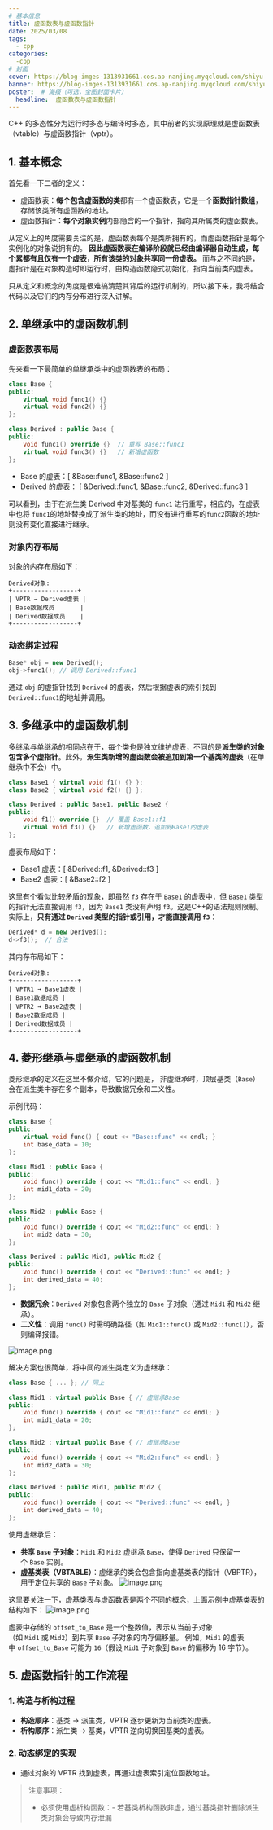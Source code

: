 ```yaml
---
# 基本信息
title: 虚函数表与虚函数指针
date: 2025/03/08
tags:
  - cpp
categories: 
  -cpp
# 封面
cover: https://blog-imges-1313931661.cos.ap-nanjing.myqcloud.com/shiyu.jpg
banner: https://blog-imges-1313931661.cos.ap-nanjing.myqcloud.com/shiyu.jpg
poster:  # 海报（可选，全图封面卡片）
  headline:  虚函数表与虚函数指针
---
```


C++ 的多态性分为运行时多态与编译时多态，其中前者的实现原理就是虚函数表（vtable）与虚函数指针（vptr）。

## 1. 基本概念

首先看一下二者的定义：
* 虚函数表：**每个包含虚函数的类**都有一个虚函数表，它是一个**函数指针数组**，存储该类所有虚函数的地址。
* 虚函数指针：**每个对象实例**内部隐含的一个指针，指向其所属类的虚函数表。

从定义上的角度需要关注的是，虚函数表每个是类所拥有的，而虚函数指针是每个实例化的对象说拥有的。
**因此虚函数表在编译阶段就已经由编译器自动生成，每个累都有且仅有一个虚表，所有该类的对象共享同一份虚表。** 而与之不同的是，虚指针是在对象构造时即运行时，由构造函数隐式初始化，指向当前类的虚表。

只从定义和概念的角度是很难搞清楚其背后的运行机制的，所以接下来，我将结合代码以及它们的内存分布进行深入讲解。


## 2. 单继承中的虚函数机制
### 虚函数表布局

先来看一下最简单的单继承类中的虚函数表的布局：

```cpp
class Base {
public:
    virtual void func1() {}
    virtual void func2() {}
};

class Derived : public Base {
public:
    void func1() override {}  // 重写 Base::func1
    virtual void func3() {}   // 新增虚函数
};
```
* Base 的虚表：[ &Base::func1, &Base::func2 ]
* Derived 的虚表： [ &Derived::func1, &Base::func2, &Derived::func3 ]

可以看到，由于在派生类 Derived 中对基类的 `func1` 进行重写，相应的，在虚表中也将 `func1`的地址替换成了派生类的地址，而没有进行重写的`func2`函数的地址则没有变化直接进行继承。
### 对象内存布局

对象的内存布局如下：

```
Derived对象: 
+------------------+ 
| VPTR → Derived虚表 | 
| Base数据成员       | 
| Derived数据成员    | 
+------------------+
```
### 动态绑定过程
```cpp
Base* obj = new Derived();
obj->func1(); // 调用 Derived::func1
```
通过 `obj` 的虚指针找到 `Derived` 的虚表，然后根据虚表的索引找到 `Derived::func1`的地址并调用。

## 3. 多继承中的虚函数机制

多继承与单继承的相同点在于，每个类也是独立维护虚表，不同的是**派生类的对象包含多个虚指针**。此外，**派生类新增的虚函数会被追加到第一个基类的虚表**（在单继承中不会）中。
```cpp
class Base1 { virtual void f1() {} };
class Base2 { virtual void f2() {} };

class Derived : public Base1, public Base2 {
public:
    void f1() override {}  // 覆盖 Base1::f1
    virtual void f3() {}   // 新增虚函数，追加到Base1的虚表
};
```
虚表布局如下：
* Base1 虚表：[ &Derived::f1, &Derived::f3 ]
* Base2 虚表：[ &Base2::f2 ]

这里有个看似比较矛盾的现象，即虽然 `f3` 存在于 `Base1` 的虚表中，但 `Base1` 类型的指针无法直接调用 `f3`，因为 `Base1` 类没有声明 `f3`。这是C++的语法规则限制。
实际上，**只有通过 `Derived` 类型的指针或引用，才能直接调用 `f3`**：
```cpp
Derived* d = new Derived();
d->f3();  // 合法
```

其内存布局如下：
```
Derived对象: 
+------------------+ 
| VPTR1 → Base1虚表 | 
| Base1数据成员 | 
| VPTR2 → Base2虚表 | 
| Base2数据成员 | 
| Derived数据成员 | 
+------------------+
```

## 4. 菱形继承与虚继承的虚函数机制

菱形继承的定义在这里不做介绍，它的问题是， 非虚继承时，顶层基类（`Base`）会在派生类中存在多个副本，导致数据冗余和二义性。

示例代码：
```cpp
class Base {
public:
    virtual void func() { cout << "Base::func" << endl; }
    int base_data = 10;
};

class Mid1 : public Base {
public:
    void func() override { cout << "Mid1::func" << endl; }
    int mid1_data = 20;
};

class Mid2 : public Base {
public:
    void func() override { cout << "Mid2::func" << endl; }
    int mid2_data = 30;
};

class Derived : public Mid1, public Mid2 {
public:
    void func() override { cout << "Derived::func" << endl; }
    int derived_data = 40;
};
```

* **数据冗余**：`Derived` 对象包含两个独立的 `Base` 子对象（通过 `Mid1` 和 `Mid2` 继承）。
* **二义性**：调用 `func()` 时需明确路径（如 `Mid1::func()` 或 `Mid2::func()`），否则编译报错。

![image.png](https://blog-imges-1313931661.cos.ap-nanjing.myqcloud.com/20250309144205.png)


解决方案也很简单，将中间的派生类定义为虚继承：
```cpp
class Base { ... }; // 同上

class Mid1 : virtual public Base { // 虚继承Base
public:
    void func() override { cout << "Mid1::func" << endl; }
    int mid1_data = 20;
};

class Mid2 : virtual public Base { // 虚继承Base
public:
    void func() override { cout << "Mid2::func" << endl; }
    int mid2_data = 30;
};

class Derived : public Mid1, public Mid2 {
public:
    void func() override { cout << "Derived::func" << endl; }
    int derived_data = 40;
};

```

使用虚继承后：
- **共享 `Base` 子对象**：`Mid1` 和 `Mid2` 虚继承 `Base`，使得 `Derived` 只保留一个 `Base` 实例。
- **虚基类表（VBTABLE）**：虚继承的类会包含指向虚基类表的指针（VBPTR），用于定位共享的 `Base` 子对象。
![image.png](https://blog-imges-1313931661.cos.ap-nanjing.myqcloud.com/20250309144307.png)

这里要关注一下，虚基类表与虚函数表是两个不同的概念，上面示例中虚基类表的结构如下：
![image.png](https://blog-imges-1313931661.cos.ap-nanjing.myqcloud.com/20250309144504.png)

虚表中存储的 `offset_to_Base` 是一个整数值，表示从当前子对象（如 `Mid1` 或 `Mid2`）到共享 `Base` 子对象的内存偏移量。 例如，`Mid1` 的虚表中 `offset_to_Base` 可能为 `16`（假设 `Mid1` 子对象到 `Base` 的偏移为 16 字节）。

## 5. 虚函数指针的工作流程

### 1. 构造与析构过程

- **构造顺序**：基类 → 派生类，VPTR 逐步更新为当前类的虚表。
- **析构顺序**：派生类 → 基类，VPTR 逆向切换回基类的虚表。

### 2. 动态绑定的实现

- 通过对象的 VPTR 找到虚表，再通过虚表索引定位函数地址。

> 注意事项：
> - 必须使用虚析构函数：- 若基类析构函数非虚，通过基类指针删除派生类对象会导致内存泄漏